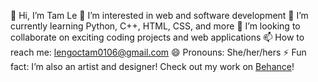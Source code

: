 👋 Hi, I’m Tam Le
👀 I’m interested in web and software development
🌱 I’m currently learning Python, C++, HTML, CSS, and more
💞️ I’m looking to collaborate on exciting coding projects and web applications
📫 How to reach me: lengoctam0106@gmail.com
😄 Pronouns: She/her/hers
⚡ Fun fact: I’m also an artist and designer! Check out my work on [Behance](https://www.behance.net/TamLe06)!
